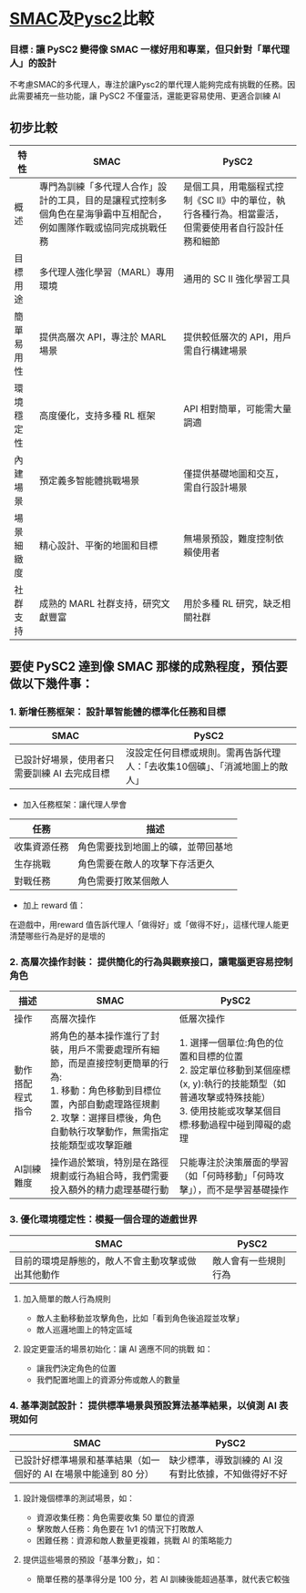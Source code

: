 # [SMAC](https://github.com/oxwhirl/smac/tree/master)及[Pysc2](https://github.com/nicoladainese96/SC2-RL)比較

### 目標 : 讓 PySC2 變得像 SMAC 一樣好用和專業，但只針對「單代理人」的設計
不考慮SMAC的多代理人，專注於讓Pysc2的單代理人能夠完成有挑戰的任務。因此需要補充一些功能，讓 PySC2 不僅靈活，還能更容易使用、更適合訓練 AI

## 初步比較
|特性|SMAC|PySC2|
| --- | --- | --- |
|概述|專門為訓練「多代理人合作」設計的工具，目的是讓程式控制多個角色在星海爭霸中互相配合，例如團隊作戰或協同完成挑戰任務|是個工具，用電腦程式控制《SC II》中的單位，執行各種行為。相當靈活，但需要使用者自行設計任務和細節|
|目標用途|多代理人強化學習（MARL）專用環境|通用的 SC II 強化學習工具|
|簡單易用性|提供高層次 API，專注於 MARL 場景|提供較低層次的 API，用戶需自行構建場景|
|環境穩定性|高度優化，支持多種 RL 框架|API 相對簡單，可能需大量調適|
|內建場景|預定義多智能體挑戰場景|僅提供基礎地圖和交互，需自行設計場景|
|場景細緻度|精心設計、平衡的地圖和目標|無場景預設，難度控制依賴使用者|
|社群支持|成熟的 MARL 社群支持，研究文獻豐富|用於多種 RL 研究，缺乏相關社群|

## 要使 PySC2 達到像 SMAC 那樣的成熟程度，預估要做以下幾件事：

### 1. 新增任務框架： 設計單智能體的標準化任務和目標

|SMAC|PySC2|
| --- | --- |
|已設計好場景，使用者只需要訓練 AI 去完成目標|沒設定任何目標或規則。需再告訴代理人：「去收集10個礦」、「消滅地圖上的敵人」|


* 加入任務框架：讓代理人學會

|任務|描述|
| --- | --- |
|收集資源任務|角色需要找到地圖上的礦，並帶回基地|
|生存挑戰|角色需要在敵人的攻擊下存活更久|
|對戰任務|角色需要打敗某個敵人|


* 加上 reward 值：

在遊戲中，用reward 值告訴代理人「做得好」或「做得不好」，這樣代理人能更清楚哪些行為是好的是壞的


### 2. 高層次操作封裝： 提供簡化的行為與觀察接口，讓電腦更容易控制角色
|描述|SMAC|PySC2|
| --- | --- | --- |
|操作|高層次操作|低層次操作|
|動作搭配程式指令|將角色的基本操作進行了封裝，用戶不需要處理所有細節，而是直接控制更簡單的行為:<br>1. 移動：角色移動到目標位置，內部自動處理路徑規劃<br>2. 攻擊：選擇目標後，角色自動執行攻擊動作，無需指定技能類型或攻擊距離|1. 選擇一個單位:角色的位置和目標的位置<br>2. 設定單位移動到某個座標 (x, y):執行的技能類型（如普通攻擊或特殊技能）<br>3. 使用技能或攻擊某個目標:移動過程中碰到障礙的處理|
|AI訓練難度|操作過於繁瑣，特別是在路徑規劃或行為組合時，我們需要投入額外的精力處理基礎行動|只能專注於決策層面的學習（如「何時移動」「何時攻擊」），而不是學習基礎操作|


### 3. 優化環境穩定性：模擬一個合理的遊戲世界
|SMAC|PySC2|
| --- | --- |
|目前的環境是靜態的，敵人不會主動攻擊或做出其他動作|敵人會有一些規則行為|

1. 加入簡單的敵人行為規則
   * 敵人主動移動並攻擊角色，比如「看到角色後追蹤並攻擊」
   * 敵人巡邏地圖上的特定區域
   
2. 設定更靈活的場景初始化：讓 AI 適應不同的挑戰
   如：
   * 讓我們決定角色的位置
   * 我們配置地圖上的資源分佈或敵人的數量

### 4. 基準測試設計： 提供標準場景與預設算法基準結果，以偵測 AI 表現如何

|SMAC|PySC2|
| --- | --- |
|已設計好標準場景和基準結果（如一個好的 AI 在場景中能達到 80 分）| 缺少標準，導致訓練的 AI 沒有對比依據，不知做得好不好|

1. 設計幾個標準的測試場景，如：
   * 資源收集任務：角色需要收集 50 單位的資源
   * 擊敗敵人任務：角色要在 1v1 的情況下打敗敵人
   * 困難任務：資源和敵人數量更複雜，挑戰 AI 的策略能力
     
2. 提供這些場景的預設「基準分數」，如：
   * 簡單任務的基準得分是 100 分，若 AI 訓練後能超過基準，就代表它較強



